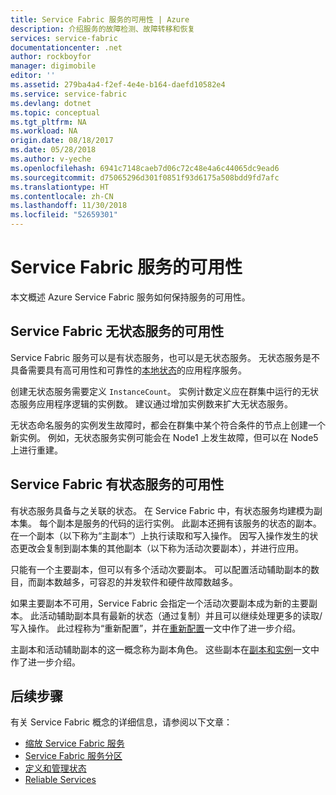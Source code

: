 ```yaml
---
title: Service Fabric 服务的可用性 | Azure
description: 介绍服务的故障检测、故障转移和恢复
services: service-fabric
documentationcenter: .net
author: rockboyfor
manager: digimobile
editor: ''
ms.assetid: 279ba4a4-f2ef-4e4e-b164-daefd10582e4
ms.service: service-fabric
ms.devlang: dotnet
ms.topic: conceptual
ms.tgt_pltfrm: NA
ms.workload: NA
origin.date: 08/18/2017
ms.date: 05/28/2018
ms.author: v-yeche
ms.openlocfilehash: 6941c7148caeb7d06c72c48e4a6c44065dc9ead6
ms.sourcegitcommit: d75065296d301f0851f93d6175a508bdd9fd7afc
ms.translationtype: HT
ms.contentlocale: zh-CN
ms.lasthandoff: 11/30/2018
ms.locfileid: "52659301"
---
```

# <a name="availability-of-service-fabric-services"></a>Service Fabric 服务的可用性
本文概述 Azure Service Fabric 服务如何保持服务的可用性。

## <a name="availability-of-service-fabric-stateless-services"></a>Service Fabric 无状态服务的可用性
Service Fabric 服务可以是有状态服务，也可以是无状态服务。 无状态服务是不具备需要具有高可用性和可靠性的[本地状态](service-fabric-concepts-state.md)的应用程序服务。

创建无状态服务需要定义 `InstanceCount`。 实例计数定义应在群集中运行的无状态服务应用程序逻辑的实例数。 建议通过增加实例数来扩大无状态服务。

无状态命名服务的实例发生故障时，都会在群集中某个符合条件的节点上创建一个新实例。 例如，无状态服务实例可能会在 Node1 上发生故障，但可以在 Node5 上进行重建。

## <a name="availability-of-service-fabric-stateful-services"></a>Service Fabric 有状态服务的可用性
有状态服务具备与之关联的状态。 在 Service Fabric 中，有状态服务均建模为副本集。 每个副本是服务的代码的运行实例。 此副本还拥有该服务的状态的副本。 在一个副本（以下称为“主副本”）上执行读取和写入操作。 因写入操作发生的状态更改会复制到副本集的其他副本（以下称为活动次要副本），并进行应用。 

只能有一个主要副本，但可以有多个活动次要副本。 可以配置活动辅助副本的数目，而副本数越多，可容忍的并发软件和硬件故障数越多。

如果主要副本不可用，Service Fabric 会指定一个活动次要副本成为新的主要副本。 此活动辅助副本具有最新的状态（通过复制）并且可以继续处理更多的读取/写入操作。 此过程称为“重新配置”，并在[重新配置](service-fabric-concepts-reconfiguration.md)一文中作了进一步介绍。

主副本和活动辅助副本的这一概念称为副本角色。 这些副本在[副本和实例](service-fabric-concepts-replica-lifecycle.md)一文中作了进一步介绍。 

## <a name="next-steps"></a>后续步骤
有关 Service Fabric 概念的详细信息，请参阅以下文章：

- [缩放 Service Fabric 服务](service-fabric-concepts-scalability.md)
- [Service Fabric 服务分区](service-fabric-concepts-partitioning.md)
- [定义和管理状态](service-fabric-concepts-state.md)
- [Reliable Services](service-fabric-reliable-services-introduction.md)

<!--Update_Description: update meta properties -->